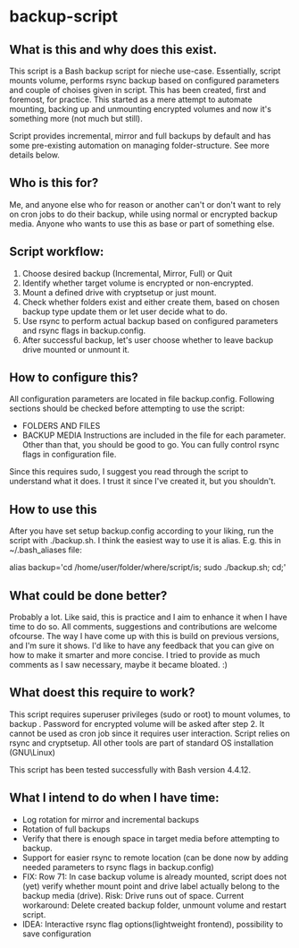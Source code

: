 # backup-script

## What is this and why does this exist.

This script is a Bash backup script for nieche use-case. Essentially, script mounts volume, performs rsync backup based on configured parameters and couple of choises given in script. This has been created, first and foremost, for practice. This started as a mere attempt to automate mounting, backing up and unmounting encrypted volumes and now it's something more (not much but still). 

Script provides incremental, mirror and full backups by default and has some pre-existing automation on managing folder-structure. See more details below.

## Who is this for?

Me, and anyone else who for reason or another can't or don't want to rely on cron jobs to do their backup, while using normal or encrypted backup media. Anyone who wants to use this as base or part of something else. 

## Script workflow: 

1. Choose desired backup (Incremental, Mirror, Full) or Quit
2. Identify whether target volume is encrypted or non-encrypted.
2. Mount a defined drive with cryptsetup or just mount.
3. Check whether folders exist and either create them, based on chosen backup type  update them or let user decide what to do.
4. Use rsync to perform actual backup based on configured parameters and rsync flags in backup.config.
5. After successful backup, let's user choose whether to leave backup drive mounted or unmount it. 

## How to configure this?

All configuration parameters are located in file backup.config. Following sections should be checked before attempting to use the script: 
- FOLDERS AND FILES
- BACKUP MEDIA 
Instructions are included in the file for each parameter. Other than that, you should be good to go. You can fully control rsync flags in configuration file. 

Since this requires sudo, I suggest you read through the script to understand what it does. I trust it since I've created it, but you shouldn't. 

## How to use this

After you have set setup backup.config according to your liking, run the script with ./backup.sh. I think the easiest way to use it is alias. E.g. this in ~/.bash_aliases file:

alias backup='cd /home/user/folder/where/script/is; sudo ./backup.sh; cd;'

## What could be done better?

Probably a lot. Like said, this is practice and I aim to enhance it when I have time to do so. All comments, suggestions and contributions are welcome ofcourse. The way I have come up with this is build on previous versions, and I'm sure it shows. I'd like to have any feedback that you can give on how to make it smarter and more concise. I tried to provide as much comments as I saw necessary, maybe it became bloated. :)


## What doest this require to work?
This script requires superuser privileges (sudo or root) to mount volumes, to backup . Password for encrypted volume will be asked after step 2. It cannot be used as cron job since it requires user interaction. 
Script relies on rsync and cryptsetup. All other tools are part of standard OS installation (GNU\Linux) 

This script has been tested successfully with Bash version 4.4.12.


## What I intend to do when I have time:

- Log rotation for mirror and incremental backups 
- Rotation of full backups 
- Verify that there is enough space in target media before attempting to backup. 
- Support for easier rsync to remote location (can be done now by adding needed parameters to rsync flags in backup.config) 
- FIX: Row 71: In case backup volume is already mounted, script does not (yet) verify whether mount point and drive label actually belong to the backup media (drive). Risk: Drive runs out of space. Current workaround: Delete created backup folder, unmount volume and restart script. 
- IDEA: Interactive rsync flag options(lightweight frontend), possibility to save configuration
